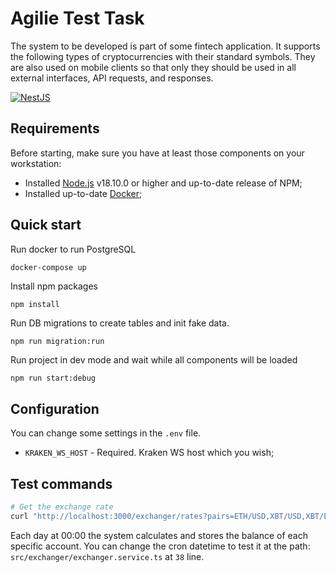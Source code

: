 # Agilie Test Task

The system to be developed is part of some fintech application. It supports the following
types of cryptocurrencies with their standard symbols. They are also used on mobile
clients so that only they should be used in all external interfaces, API requests, and
responses.

[![NestJS][nestjs-image]][nestjs-url]

## Requirements

Before starting, make sure you have at least those components on your workstation:
* Installed [Node.js][node-js-url] v18.10.0 or higher and up-to-date release of NPM;
* Installed up-to-date [Docker][docker-url];

## Quick start

Run docker to run PostgreSQL
```bash
docker-compose up
```

Install npm packages
```
npm install
```

Run DB migrations to create tables and init fake data.
```
npm run migration:run
```

Run project in dev mode and wait while all components will be loaded
```
npm run start:debug
```

## Configuration

You can change some settings in the `.env` file.

* `KRAKEN_WS_HOST` - Required. Kraken WS host which you wish;


## Test commands

```bash
# Get the exchange rate 
curl "http://localhost:3000/exchanger/rates?pairs=ETH/USD,XBT/USD,XBT/EUR"
```

Each
day at 00:00 the system calculates and stores the balance of each specific account.
You can change the cron datetime to test it at the path: `src/exchanger/exchanger.service.ts` at `38` line.

[node-js-url]: https://nodejs.org
[docker-url]: https://www.docker.com
[nestjs-url]: https://nestjs.com
[nestjs-image]: https://badgen.net/npm/v/@nestjs/core